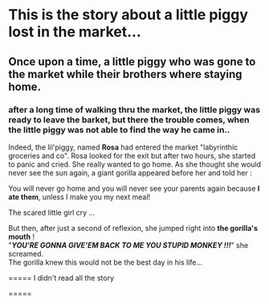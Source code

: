 # This is the story about a little piggy lost in the market...
## Once upon a time, a little piggy who was gone to the market while their brothers where staying home.
### after a long time of walking thru the market, the little piggy was ready to leave the barket, but there the trouble comes, when the little piggy was not able to find the way he came in..

Indeed, the lil'piggy, named __Rosa__ had entered the market "labyrinthic groceries and co".
Rosa looked for the exit but after two hours, she started to panic and cried. She really wanted to go home.
As she thought she would never see the sun again, a giant gorilla appeared before her and told her :

You will never go home and you will never see your parents again because **I ate them**, unless I make you my next meal!


The scared little girl cry ...


But then, after just a second of reflexion, she jumped right into **the gorilla's mouth** !<br>
"***YOU'RE GONNA GIVE'EM BACK TO ME YOU STUPID MONKEY !!!***" she screamed.<br>
The gorilla knew this would not be the best day in his life...<br>

=====
I didn't read all the story

=====
